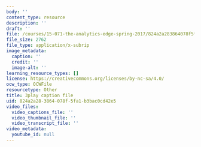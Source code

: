 ```yaml
---
body: ''
content_type: resource
description: ''
draft: ''
file: /courses/15-071-the-analytics-edge-spring-2017/824a2a283864078f5fa1b3bac0cd42e5_8fW7ooZLIuc.srt
file_size: 2762
file_type: application/x-subrip
image_metadata:
  caption: ''
  credit: ''
  image-alt: ''
learning_resource_types: []
license: https://creativecommons.org/licenses/by-nc-sa/4.0/
ocw_type: OCWFile
resourcetype: Other
title: 3play caption file
uid: 824a2a28-3864-078f-5fa1-b3bac0cd42e5
video_files:
  video_captions_file: ''
  video_thumbnail_file: ''
  video_transcript_file: ''
video_metadata:
  youtube_id: null
---
```

